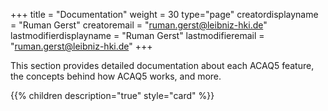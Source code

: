+++
title = "Documentation"
weight = 30
type="page"
creatordisplayname = "Ruman Gerst"
creatoremail = "ruman.gerst@leibniz-hki.de"
lastmodifierdisplayname = "Ruman Gerst"
lastmodifieremail = "ruman.gerst@leibniz-hki.de"
+++

This section provides detailed documentation about each ACAQ5 feature, the concepts
behind how ACAQ5 works, and more.

{{% children description="true" style="card" %}}
